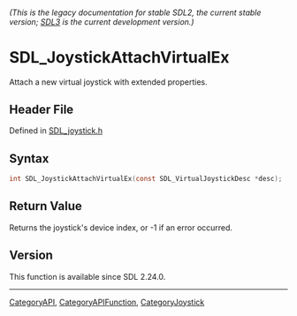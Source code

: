 ###### (This is the legacy documentation for stable SDL2, the current stable version; [SDL3](https://wiki.libsdl.org/SDL3/) is the current development version.)
# SDL_JoystickAttachVirtualEx

Attach a new virtual joystick with extended properties.

## Header File

Defined in [SDL_joystick.h](https://github.com/libsdl-org/SDL/blob/SDL2/include/SDL_joystick.h)

## Syntax

```c
int SDL_JoystickAttachVirtualEx(const SDL_VirtualJoystickDesc *desc);

```

## Return Value

Returns the joystick's device index, or -1 if an error occurred.

## Version

This function is available since SDL 2.24.0.

----
[CategoryAPI](CategoryAPI), [CategoryAPIFunction](CategoryAPIFunction), [CategoryJoystick](CategoryJoystick)

